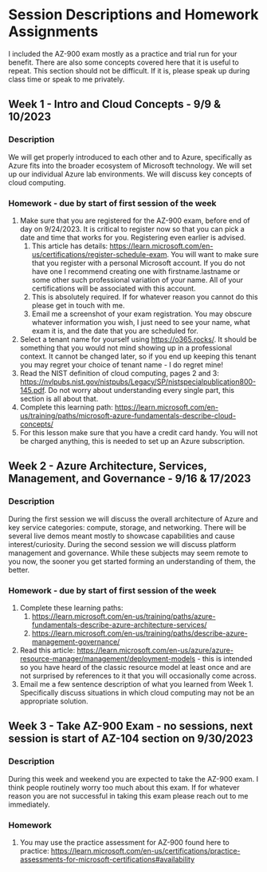 # Session Descriptions and Homework Assignments

I included the AZ-900 exam mostly as a practice and trial run for your benefit. There are also some concepts covered here that it is useful to repeat. This section should not be difficult. If it is, please speak up during class time or speak to me 
privately.

## Week 1 - Intro and Cloud Concepts - 9/9 & 10/2023

### Description
We will get properly introduced to each other and to Azure, specifically as Azure fits into the broader ecosystem of Microsoft technology. We will set up our individual Azure lab environments. We will discuss key concepts of cloud computing.

### Homework - due by start of first session of the week
1. Make sure that you are registered for the AZ-900 exam, before end of day on 9/24/2023. It is critical to register now so that you can pick a date and time that works for you. Registering even earlier is advised.
    1. This article has details: https://learn.microsoft.com/en-us/certifications/register-schedule-exam. You will want to make sure that you register with a personal Microsoft account. If you do not have one I recommend creating one with firstname.lastname or some other such professional variation of your name. All of your certifications will be associated with this account.
    2. This is absolutely required. If for whatever reason you cannot do this please get in touch with me.
    3. Email me a screenshot of your exam registration. You may obscure whatever information you wish, I just need to see your name, what exam it is, and the date that you are scheduled for.
2. Select a tenant name for yourself using https://o365.rocks/. It should be something that you would not mind showing up in a professional context. It cannot be changed later, so if you end up keeping this tenant you may regret your choice of tenant name - I do regret mine! 
3. Read the NIST definition of cloud computing, pages 2 and 3: https://nvlpubs.nist.gov/nistpubs/Legacy/SP/nistspecialpublication800-145.pdf. Do not worry about understanding every single part, this section is all about that.
4. Complete this learning path: https://learn.microsoft.com/en-us/training/paths/microsoft-azure-fundamentals-describe-cloud-concepts/
5. For this lesson make sure that you have a credit card handy. You will not be charged anything, this is needed to set up an Azure subscription. 

## Week 2 - Azure Architecture, Services, Management, and Governance - 9/16 & 17/2023

### Description

During the first session we will discuss the overall architecture of Azure and key service categories: compute, storage, and networking. There will be several live demos meant mostly to showcase capabilities and cause interest/curiosity. During the second session we will discuss platform management and governance. While these subjects may seem remote to you now, the sooner you get started forming an understanding of them, the better. 

### Homework - due by start of first session of the week

1. Complete these learning paths: 
    1. https://learn.microsoft.com/en-us/training/paths/azure-fundamentals-describe-azure-architecture-services/
    2. https://learn.microsoft.com/en-us/training/paths/describe-azure-management-governance/
2. Read this article: https://learn.microsoft.com/en-us/azure/azure-resource-manager/management/deployment-models - this is intended so you have heard of the classic resource model at least once and are not surprised by references to it that you will occasionally come across.
3. Email me a few sentence description of what you learned from Week 1. Specifically discuss situations in which cloud computing may not be an appropriate solution. 

## Week 3 - Take AZ-900 Exam - no sessions, next session is start of AZ-104 section on 9/30/2023

### Description

During this week and weekend you are expected to take the AZ-900 exam. I think people routinely worry too much about this exam. If for whatever reason you are not successful in taking this exam please reach out to me immediately. 

### Homework

1.  You may use the practice assessment for AZ-900 found here to practice: https://learn.microsoft.com/en-us/certifications/practice-assessments-for-microsoft-certifications#availability